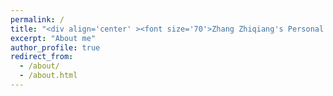 ```yaml
---
permalink: /
title: "<div align='center' ><font size='70'>Zhang Zhiqiang's Personal Homepage</font></div>"
excerpt: "About me"
author_profile: true
redirect_from: 
  - /about/
  - /about.html
---
```




